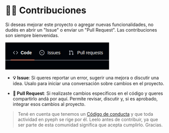 # 👷‍♀️ Contribuciones

Si deseas mejorar este proyecto o agregar nuevas funcionalidades, no dudés en abrir un "Issue" o enviar un "Pull Request". Las contribuciones son siempre bienvenidas.

![Vista de pestañas](image.png)

- **💡 Issue**: Si queres reportar un error, sugerir una mejora o discutir una idea. Usalo para iniciar una conversación sobre cambios en el proyecto.

- **🔄 Pull Request**: Si realizaste cambios específicos en el código y queres compartirlo andá por aquí. Permite revisar, discutir y, si es aprobado, integrar esos cambios al proyecto.

> Tené en cuenta que tenemos un [Código de conducta](CODE_OF_CONDUCT.md) y que toda actividad en pyeph se rige por él. Leelo antes de contribuir, ya que ser parte de esta comunidad significa que acepta cumplirlo. Gracias.
